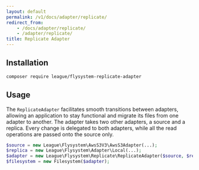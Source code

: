 ```yaml
---
layout: default
permalink: /v1/docs/adapter/replicate/
redirect_from:
    - /docs/adapter/replicate/
    - /adapter/replicate/
title: Replicate Adapter
---
```


## Installation

```bash
composer require league/flysystem-replicate-adapter
```

## Usage

The `ReplicateAdapter` facilitates smooth transitions between adapters, allowing an application to stay functional and migrate its files from one adapter to another. The adapter takes two other adapters, a source and a replica. Every change is delegated to both adapters, while all the read operations are passed onto the source only.

```php
$source = new League\Flysystem\AwsS3V3\AwsS3Adapter(...);
$replica = new League\Flysystem\Adapter\Local(...);
$adapter = new League\Flysystem\Replicate\ReplicateAdapter($source, $replica);
$filesystem = new Filesystem($adapter);
```
